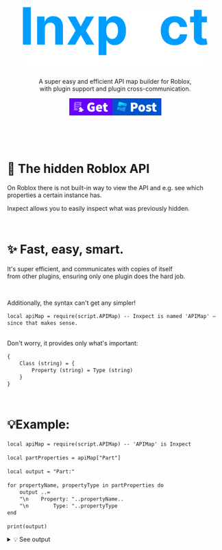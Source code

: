 <div align="center">

<img src="./Logo.png"></img>


A super easy and efficient API map builder for Roblox,<br>
with plugin support and plugin cross-communication.

[<img src="https://raw.githubusercontent.com/AlexanderLindholt/LinkButtons/refs/heads/main/Static/Module.png"></img>](https://create.roblox.com/store/asset/136538514747004) ​ [<img src="https://raw.githubusercontent.com/AlexanderLindholt/LinkButtons/refs/heads/main/Static/Devforum.png"></img>](https://devforum.roblox.com/t/3799622)
</div>
<br>
​<br>
<br>

#  🥷 The hidden Roblox API
On Roblox there is not built-in way to view the API
and e.g. see which properties a certain instance has.

Inxpect allows you to easily inspect what was previously hidden.

<br>

# ✨ Fast, easy, smart.
It's super efficient, and communicates with copies of itself<br>
from other plugins, ensuring only one plugin does the hard job.

<br>

Additionally, the syntax can't get any simpler!
```luau
local apiMap = require(script.APIMap) -- Inxpect is named 'APIMap' — since that makes sense.
```

<br>
Don't worry, it provides only what's important:

```luau
{
	Class (string) = {
		Property (string) = Type (string)
	}
}
```
<br>

# 💡Example:
```luau
local apiMap = require(script.APIMap) -- 'APIMap' is Inxpect

local partProperties = apiMap["Part"]

local output = "Part:"

for propertyName, propertyType in partProperties do
	output ..=
	"\n    Property: "..propertyName..
	"\n        Type: "..propertyType
end

print(output)
```
<details>
<summary>💡 See output</summary>

```
Part:
    Property: RightParamB
	Type: number
    Property: CFrame
	Type: CFrame
    Property: RightSurface
	Type: Enum.SurfaceType
    Property: archivable
	Type: boolean
    Property: Friction
	Type: number
    Property: FrontParamB
	Type: number
    Property: BottomSurface
	Type: Enum.SurfaceType
    Property: CollisionGroup
	Type: string
    Property: BackSurfaceInput
	Type: Enum.InputType
    Property: AssemblyLinearVelocity
	Type: Vector3
    Property: Elasticity
	Type: number
    Property: FrontParamA
	Type: number
    Property: MaterialVariant
	Type: string
    Property: RightParamA
	Type: number
    Property: Color
	Type: Color3
    Property: Massless
	Type: boolean
    Property: CollisionGroupId
	Type: number
    Property: RotVelocity
	Type: Vector3
    Property: Locked
	Type: boolean
    Property: Material
	Type: Enum.Material
    Property: Size
	Type: Vector3
    Property: BackSurface
	Type: Enum.SurfaceType
    Property: LocalTransparencyModifier
	Type: number
    Property: CustomPhysicalProperties
	Type: PhysicalProperties
    Property: Rotation
	Type: Vector3
    Property: Name
	Type: string
    Property: AudioCanCollide
	Type: boolean
    Property: LeftParamA
	Type: number
    Property: CastShadow
	Type: boolean
    Property: PivotOffset
	Type: CFrame
    Property: TopSurfaceInput
	Type: Enum.InputType
    Property: Anchored
	Type: boolean
    Property: FrontSurfaceInput
	Type: Enum.InputType
    Property: BottomParamB
	Type: number
    Property: AssemblyAngularVelocity
	Type: Vector3
    Property: Capabilities
	Type: SecurityCapabilities
    Property: BottomSurfaceInput
	Type: Enum.InputType
    Property: CanCollide
	Type: boolean
    Property: Sandboxed
	Type: boolean
    Property: EnableFluidForces
	Type: boolean
    Property: LeftSurface
	Type: Enum.SurfaceType
    Property: Transparency
	Type: number
    Property: brickColor
	Type: BrickColor
    Property: Orientation
	Type: Vector3
    Property: LeftSurfaceInput
	Type: Enum.InputType
    Property: TopParamA
	Type: number
    Property: CanQuery
	Type: boolean
    Property: BottomParamA
	Type: number
    Property: Archivable
	Type: boolean
    Property: Reflectance
	Type: number
    Property: formFactor
	Type: Enum.FormFactor
    Property: FormFactor
	Type: Enum.FormFactor
    Property: RootPriority
	Type: number
    Property: BackParamA
	Type: number
    Property: Velocity
	Type: Vector3
    Property: TopSurface
	Type: Enum.SurfaceType
    Property: CanTouch
	Type: boolean
    Property: TopParamB
	Type: number
    Property: LeftParamB
	Type: number
    Property: Parent
	Type: Instance
    Property: BrickColor
	Type: BrickColor
    Property: FrontSurface
	Type: Enum.SurfaceType
    Property: RightSurfaceInput
	Type: Enum.InputType
    Property: BackParamB
	Type: number
    Property: Shape
	Type: Enum.PartType
    Property: Position
	Type: Vector3
```
</details>
